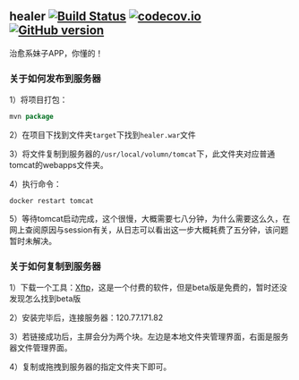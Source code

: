 ## healer [![Build Status](https://travis-ci.org/yuanliccc/healer.svg?branch=master)](https://travis-ci.org/yuanliccc/healer) [![codecov.io](https://codecov.io/gh/yuanliccc/healer/branch/master/graphs/badge.svg?branch=master)](https://codecov.io/gh/yuanliccc/healer?branch=master)  [![GitHub version](https://badge.fury.io/gh/YuanLiccc%2Fhealer.svg)](https://badge.fury.io/gh/YuanLiccc%2Fhealer)
治愈系妹子APP，你懂的！
### 关于如何发布到服务器

1）将项目打包： 

```java
mvn package
```
2）在项目下找到文件夹`target`下找到`healer.war`文件

3）将文件复制到服务器的`/usr/local/volumn/tomcat`下，此文件夹对应普通tomcat的webapps文件夹。

4）执行命令：

```shell
docker restart tomcat
```

5）等待tomcat启动完成，这个很慢，大概需要七八分钟，为什么需要这么久，在网上查阅原因与session有关，从日志可以看出这一步大概耗费了五分钟，该问题暂时未解决。

### 关于如何复制到服务器

1）下载一个工具：[Xftp](http://www.netsarang.com/download/software.html)，这是一个付费的软件，但是beta版是免费的，暂时还没发现怎么找到beta版

2）安装完毕后，连接服务器：120.77.171.82

3）若链接成功后，主屏会分为两个块。左边是本地文件夹管理界面，右面是服务器文件管理界面。

4）复制或拖拽到服务器的指定文件夹下即可。